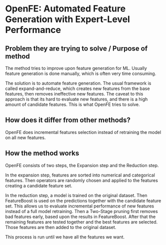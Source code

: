 # OpenFE: Automated Feature Generation with Expert-Level Performance

## Problem they are trying to solve / Purpose of method

The method tries to improve upon feature generation for ML.
Usually feature generation is done manually, which is often
very time consuming. 

The solution is to automate feature generation. 
The usual framework is called expand-and-reduce, which 
creates new features from the base features, then removes 
ineffective new features. The caveat to this approach is that 
its hard to evaluate new features, and there is a high amount 
of candidate features. This is what OpenFE tries to solve.


## How does it differ from other methods?

OpenFE does incremental features selection instead 
of retraining the model on all new features.

## How the method works

OpenFE consists of two steps, the Expansion step and the Reduction step.

In the expansion step, features are sorted into numerical and categorical features.
Then operators are randomly chosen and applied to the features creating 
a candidate feature set.

In the reduction step, a model is trained on the original dataset.
Then FeatureBoost is used on the predictions together with the 
candidate feature set. This allows us to evaluate incremental
performance of new features instead of a full model retraining.
Then a Two-Stage pruning first removes bad features early, based 
upon the results in FeatureBoost. After that the remaining features 
are tested together and the best features are selected.
Those features are then added to the original dataset.

This process is run until we have all the features we want.


